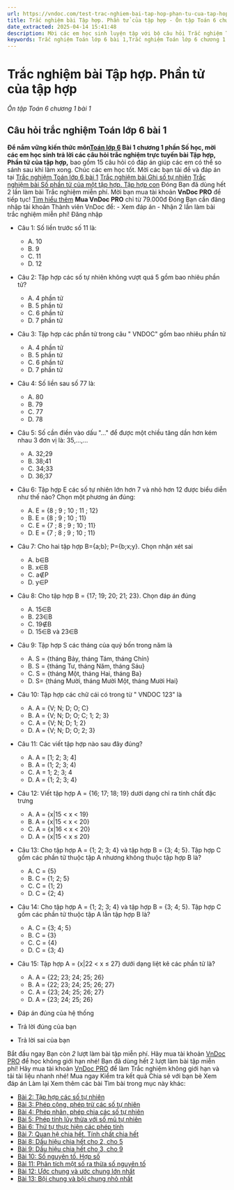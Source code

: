 ```yaml
---
url: https://vndoc.com/test-trac-nghiem-bai-tap-hop-phan-tu-cua-tap-hop-219084
title: Trắc nghiệm bài Tập hợp. Phần tử của tập hợp - Ôn tập Toán 6 chương 1 bài 1 - VnDoc.com
date_extracted: 2025-04-14 15:41:48
description: Mời các em học sinh luyện tập với bộ câu hỏi Trắc nghiệm Toán lớp 6 Chương 1 bài 1: Tập hợp. Phần tử của tập hợp để ôn tập và củng cố thêm kiến thức trọng tâm của bài.
keywords: Trắc nghiệm Toán lớp 6 bài 1,Trắc nghiệm Toán lớp 6 chương 1 bài 1,bài tập Tập hợp Phần tử của tập hợp,bài tập toán lớp 6,toán lớp 6,bài tập tập hợp lớp 6,bài tập chương 1 toán 6
---
```


# Trắc nghiệm bài Tập hợp. Phần tử của tập hợp
 _Ôn tập Toán 6 chương 1 bài 1_
## **Câu hỏi trắc nghiệm Toán lớp 6 bài 1**
**Để nắm vững kiến thức môn[Toán lớp 6](<https://vndoc.com/test-mon-toan-lop6>) Bài 1 chương 1 phần Số học, mời các em học sinh trả lời các câu hỏi trắc nghiệm trực tuyến bài Tập hợp, Phần tử của tập hợp,** bao gồm 15 câu hỏi có đáp án giúp các em có thể so sánh sau khi làm xong. Chúc các em học tốt.
Mời các bạn tải đề và đáp án tại [Trắc nghiệm Toán lớp 6 bài 1](<https://vndoc.com/trac-nghiem-toan-lop-6-bai-1-172694>)
[Trắc nghiệm bài Ghi số tự nhiên](<https://vndoc.com/test-trac-nghiem-bai-ghi-so-tu-nhien-219003> "Trắc nghiệm bài Ghi số tự nhiên")
[Trắc nghiệm bài Số phần tử của một tập hợp. Tập hợp con](<https://vndoc.com/test-trac-nghiem-bai-so-phan-tu-cua-mot-tap-hop-tap-hop-con-219078> "Trắc nghiệm bài Số phần tử của một tập hợp. Tập hợp con")
Đóng
Bạn đã dùng hết 2 lần làm bài Trắc nghiệm miễn phí. Mời bạn mua tài khoản **VnDoc PRO** để tiếp tục\! [Tìm hiểu thêm](</pro>)
**Mua VnDoc PRO** chỉ từ 79.000đ
Đóng
Bạn cần đăng nhập tài khoản Thành viên VnDoc để:
\- Xem đáp án
\- Nhận 2 lần làm bài trắc nghiệm miễn phí\!
Đăng nhập 
  * Câu 1: Số liền trước số 11 là:
    * A. 10 
    * B. 9 
    * C. 11 
    * D. 12 
  * Câu 2: Tập hợp các số tự nhiên không vượt quá 5 gồm bao nhiêu phần tử?
    * A. 4 phần tử 
    * B. 5 phần tử 
    * C. 6 phần tử 
    * D. 7 phần tử 
  * Câu 3: Tập hợp các phần tử trong câu " VNDOC" gồm bao nhiêu phần tử
    * A. 4 phần tử 
    * B. 5 phần tử 
    * C. 6 phần tử 
    * D. 7 phần tử 
  * Câu 4: Số liền sau số 77 là:
    * A. 80 
    * B. 79 
    * C. 77 
    * D. 78 
  * Câu 5: Số cần điền vào dấu "..." để được một chiều tăng dần hơn kém nhau 3 đơn vị là: 35,...,...
    * A. 32;29 
    * B. 38;41 
    * C. 34;33 
    * D. 36;37 
  * Câu 6: Tập hợp E các số tự nhiên lớn hơn 7 và nhỏ hơn 12 được biểu diễn như thế nào? Chọn một phương án đúng:
    * A. E = \{8 ; 9 ; 10 ; 11 ; 12\} 
    * B. E = \{8 ; 9 ; 10 ; 11\} 
    * C. E = \{7 ; 8 ; 9 ; 10 ; 11\} 
    * D. E = \{7 ; 8 ; 9 ; 10 ; 11\} 
  * Câu 7: Cho hai tập hợp B=\{a;b\}; P=\{b;x;y\}. Chọn nhận xét sai
    * A. b∈B 
    * B. x∈B 
    * C. a∉P 
    * D. y∈P 
  * Câu 8: Cho tập hợp B = \{17; 19; 20; 21; 23\}. Chọn đáp án đúng
    * A. 15∈B 
    * B. 23∈B 
    * C. 19∉B 
    * D. 15∈B và 23∈B 
  * Câu 9: Tập hợp S các tháng của quý bốn trong năm là
    * A. S = \{tháng Bảy, tháng Tám, tháng Chín\} 
    * B. S = \{tháng Tư, tháng Năm, tháng Sáu\} 
    * C. S = \{tháng Một, tháng Hai, tháng Ba\} 
    * D. S= \{tháng Mười, tháng Mười Một, tháng Mười Hai\} 
  * Câu 10: Tập hợp các chữ cái có trong từ " VNDOC 123" là
    * A. A = \{V; N; D; O; C\} 
    * B. A = \{V; N; D; O; C; 1; 2; 3\} 
    * C. A = \{V; N; D; 1; 2\} 
    * D. A = \{V; N; D; O; 2; 3\} 
  * Câu 11: Các viết tập hợp nào sau đây đúng?
    * A. A = \[1; 2; 3; 4\] 
    * B. A = \(1; 2; 3; 4\) 
    * C. A = 1; 2; 3; 4 
    * D. A = \{1; 2; 3; 4\} 
  * Câu 12: Viết tập hợp A = \{16; 17; 18; 19\} dưới dạng chỉ ra tính chất đặc trưng
    * A. A = \{x|15 < x < 19\} 
    * B. A = \{x|15 < x < 20\} 
    * C. A = \{x|16 < x < 20\} 
    * D. A = \{x|15 < x ≤ 20\} 
  * Câu 13: Cho tập hợp A = \{1; 2; 3; 4\} và tập hợp B = \{3; 4; 5\}. Tập hợp C gồm các phần tử thuộc tập A nhương không thuộc tập hợp B là?
    * A. C = \{5\} 
    * B. C = \{1; 2; 5\} 
    * C. C = \{1; 2\} 
    * D. C = \{2; 4\} 
  * Câu 14: Cho tập hợp A = \{1; 2; 3; 4\} và tập hợp B = \{3; 4; 5\}. Tập hợp C gồm các phần tử thuộc tập A lẫn tập hợp B là?
    * A. C = \{3; 4; 5\} 
    * B. C = \{3\} 
    * C. C = \{4\} 
    * D. C = \{3; 4\} 
  * Câu 15: Tập hợp A = \{x|22 < x ≤ 27\} dưới dạng liệt kê các phần tử là?
    * A. A = \{22; 23; 24; 25; 26\} 
    * B. A = \{22; 23; 24; 25; 26; 27\} 
    * C. A = \{23; 24; 25; 26; 27\} 
    * D. A = \{23; 24; 25; 26\} 

  * Đáp án đúng của hệ thống
  * Trả lời đúng của bạn
  * Trả lời sai của bạn

Bắt đầu ngay
Bạn còn _2_ lượt làm bài tập miễn phí. Hãy mua tài khoản [VnDoc PRO](</pro>) để học không giới hạn nhé\!  Bạn đã dùng hết 2 lượt làm bài tập miễn phí\! Hãy mua tài khoản [VnDoc PRO](</pro>) để làm Trắc nghiệm không giới hạn và tải tài liệu nhanh nhé\!  Mua ngay
Kiểm tra kết quả Chia sẻ với bạn bè Xem đáp án Làm lại
Xem thêm các bài Tìm bài trong mục này khác:
  * [Bài 2: Tập hợp các số tự nhiên](</test-trac-nghiem-bai-tap-hop-cac-so-tu-nhien-219083>)
  * [Bài 3: Phép cộng, phép trừ các số tự nhiên](</trac-nghiem-bai-3-phep-cong-phep-tru-cac-so-tu-nhien-272629>)
  * [Bài 4: Phép nhân, phép chia các số tự nhiên](</trac-nghiem-bai-4-phep-nhan-phep-chia-cac-so-tu-nhien-272635>)
  * [Bài 5: Phép tính lũy thừa với số mũ tự nhiên](</trac-nghiem-bai-5-phep-tinh-luy-thua-voi-so-mu-tu-nhien-272755>)
  * [Bài 6: Thứ tự thực hiện các phép tính](</trac-nghiem-bai-6-thu-tu-thuc-hien-cac-phep-tinh-272761>)
  * [Bài 7: Quan hệ chia hết. Tính chất chia hết](</trac-nghiem-bai-7-quan-he-chia-het-tinh-chat-chia-het-272767>)
  * [Bài 8: Dấu hiệu chia hết cho 2, cho 5 ](</trac-nghiem-bai-8-dau-hieu-chia-het-cho-2-cho-5-273891>)
  * [Bài 9: Dấu hiệu chia hết cho 3, cho 9](</trac-nghiem-bai-9-dau-hieu-chia-het-cho-3-cho-9-273899>)
  * [Bài 10: Số nguyên tố. Hợp số](</trac-nghiem-bai-10-so-nguyen-to-hop-so-273907>)
  * [Bài 11: Phân tích một số ra thừa số nguyên tố](</trac-nghiem-bai-11-phan-tich-mot-so-ra-thua-so-nguyen-to-274075>)
  * [Bài 12: Ước chung và ước chung lớn nhất](</trac-nghiem-bai-12-uoc-chung-va-uoc-chung-lon-nhat-274079>)
  * [Bài 13: Bội chung và bội chung nhỏ nhất](</trac-nghiem-bai-13-boi-chung-va-boi-chung-nho-nhat-274081>)

